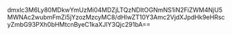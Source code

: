 dmxlc3M6Ly80MDkwYmUzMi04MDZjLTQzNDItOGNmNS1iN2FiZWM4NjU5MWNAc2wubmFmZi5jYzozMzcyMC8/dHlwZT10Y3Amc2VjdXJpdHk9eHRscyZmbG93PXh0bHMtcnByeC1kaXJlY3Qjc291bA==
